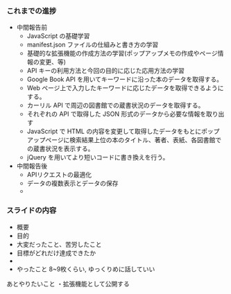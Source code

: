 ### これまでの進捗
- 中間報告前
  - JavaScript の基礎学習
  - manifest.json ファイルの仕組みと書き方の学習
  - 基礎的な拡張機能の作成方法の学習(ポップアップメモの作成やページ情報の変更、等)
  - API キーの利用方法と今回の目的に応じた応用方法の学習
  - Google Book API を用いてキーワードに沿った本のデータを取得する。
  - Web ページ上で入力したキーワードに応じたデータを取得できるようにする。
  - カーリル API で周辺の図書館での蔵書状況のデータを取得する。
  - それぞれの API で取得した JSON 形式のデータから必要な情報を取り出す
  - JavaScript で HTML の内容を変更して取得したデータをもとにポップアップページに検索結果上位の本のタイトル、著者、表紙、各図書館での蔵書状況を表示する。
  - jQuery を用いてより短いコードに書き換えを行う。
- 中間報告後
  - APIリクエストの最適化
  - データの複数表示とデータの保存
  - 

### スライドの内容
- 概要
- 目的
- 大変だったこと、苦労したこと
- 目標がどれだけ達成できたか
- 
- やったこと
8~9枚くらい, ゆっくりめに話していい

あとやりたいこと
・拡張機能として公開する

